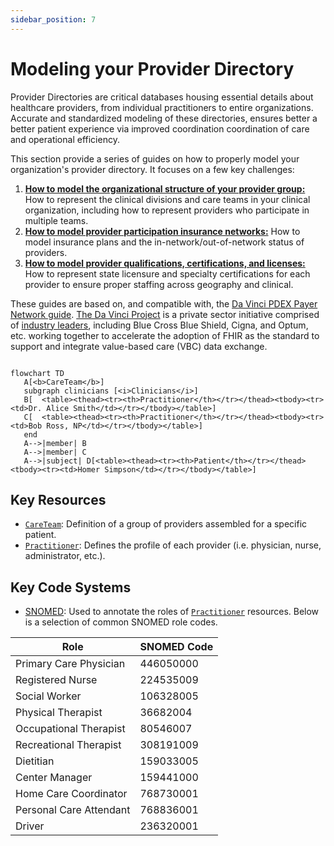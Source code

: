 ```yaml
---
sidebar_position: 7
---
```


# Modeling your Provider Directory

Provider Directories are critical databases housing essential details about healthcare providers, from individual practitioners to entire organizations. Accurate and standardized modeling of these directories, ensures better a better patient experience via improved coordination coordination of care and operational efficiency.

This section provide a series of guides on how to properly model your organization's provider directory. It focuses on a few key challenges:

1. **[How to model the organizational structure of your provider group:](./provider-directory/provider-organizations)** How to represent the clinical divisions and care teams in your clinical organization, including how to represent providers who participate in multiple teams.
1. [**How to model provider participation insurance networks:**](./provider-directory/provider-networks) How to model insurance plans and the in-network/out-of-network status of providers.
1. [**How to model provider qualifications, certifications, and licenses:**](./provider-directory/provider-credentials) How to represent state licensure and specialty certifications for each provider to ensure proper staffing across geography and clinical.

These guides are based on, and compatible with, the [Da Vinci PDEX Payer Network guide](https://build.fhir.org/ig/HL7/davinci-pdex-plan-net/). [The Da Vinci Project](http://www.hl7.org/about/davinci/index.cfm) is a private sector initiative comprised of [industry leaders](https://confluence.hl7.org/display/DVP/Da+Vinci+Project+Members), including Blue Cross Blue Shield, Cigna, and Optum, etc. working together to accelerate the adoption of FHIR as the standard to support and integrate value-based care (VBC) data exchange.

```mermaid

flowchart TD
   A[<b>CareTeam</b>]
   subgraph clinicians [<i>Clinicians</i>]
   B[  <table><thead><tr><th>Practitioner</th></tr></thead><tbody><tr><td>Dr. Alice Smith</td></tr></tbody></table>]
   C[  <table><thead><tr><th>Practitioner</th></tr></thead><tbody><tr><td>Bob Ross, NP</td></tr></tbody></table>]
   end
   A-->|member| B
   A-->|member| C
   A-->|subject| D[<table><thead><tr><th>Patient</th></tr></thead><tbody><tr><td>Homer Simpson</td></tr></tbody></table>]

```

## Key Resources

- [`CareTeam`](/docs/api/fhir/resources/careteam): Definition of a group of providers assembled for a specific patient.
- [`Practitioner`](/docs/api/fhir/resources/practitioner): Defines the profile of each provider (i.e. physician, nurse, administrator, etc.).

## Key Code Systems

- [SNOMED](https://www.snomed.org/): Used to annotate the roles of [`Practitioner`](/docs/api/fhir/resources/practitioner) resources. Below is a selection of common SNOMED role codes.

| Role                    | SNOMED Code |
| ----------------------- | ----------- |
| Primary Care Physician  | 446050000   |
| Registered Nurse        | 224535009   |
| Social Worker           | 106328005   |
| Physical Therapist      | 36682004    |
| Occupational Therapist  | 80546007    |
| Recreational Therapist  | 308191009   |
| Dietitian               | 159033005   |
| Center Manager          | 159441000   |
| Home Care Coordinator   | 768730001   |
| Personal Care Attendant | 768836001   |
| Driver                  | 236320001   |
